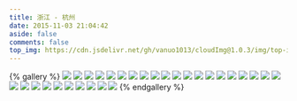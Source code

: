 ```yaml
---
title: 浙江 - 杭州
date: 2015-11-03 21:04:42
aside: false
comments: false
top_img: https://cdn.jsdelivr.net/gh/vanuo1013/cloudImg@1.0.3/img/top-img-05.jpg
---
```


{% gallery %}
![](https://cdn.jsdelivr.net/gh/vanuo1013/cloudImg/img/travel/IMG_3751.jpg)
![](https://cdn.jsdelivr.net/gh/vanuo1013/cloudImg/img/travel/IMG_3759.jpg)
![](https://cdn.jsdelivr.net/gh/vanuo1013/cloudImg/img/travel/IMG_3794.jpg)
![](https://cdn.jsdelivr.net/gh/vanuo1013/cloudImg/img/travel/IMG_3827.jpg)
![](https://cdn.jsdelivr.net/gh/vanuo1013/cloudImg/img/travel/IMG_3839.jpg)
![](https://cdn.jsdelivr.net/gh/vanuo1013/cloudImg/img/travel/IMG_3844.jpg)
![](https://cdn.jsdelivr.net/gh/vanuo1013/cloudImg/img/travel/IMG_3845.jpg)
![](https://cdn.jsdelivr.net/gh/vanuo1013/cloudImg/img/travel/IMG_3873.jpg)
![](https://cdn.jsdelivr.net/gh/vanuo1013/cloudImg/img/travel/IMG_3877.jpg)
![](https://cdn.jsdelivr.net/gh/vanuo1013/cloudImg/img/travel/IMG_3882.jpg)
![](https://cdn.jsdelivr.net/gh/vanuo1013/cloudImg/img/travel/IMG_3888.jpg)
![](https://cdn.jsdelivr.net/gh/vanuo1013/cloudImg/img/travel/IMG_3919.jpg)
![](https://cdn.jsdelivr.net/gh/vanuo1013/cloudImg/img/travel/IMG_3930.jpg)
![](https://cdn.jsdelivr.net/gh/vanuo1013/cloudImg/img/travel/IMG_3931.jpg)
![](https://cdn.jsdelivr.net/gh/vanuo1013/cloudImg/img/travel/IMG_3944.jpg)
![](https://cdn.jsdelivr.net/gh/vanuo1013/cloudImg/img/travel/IMG_3956.jpg)
![](https://cdn.jsdelivr.net/gh/vanuo1013/cloudImg/img/travel/IMG_3960.jpg)
![](https://cdn.jsdelivr.net/gh/vanuo1013/cloudImg/img/travel/IMG_3964.jpg)
![](https://cdn.jsdelivr.net/gh/vanuo1013/cloudImg/img/travel/IMG_3982.jpg)
![](https://cdn.jsdelivr.net/gh/vanuo1013/cloudImg/img/travel/IMG_3997.jpg)
![](https://cdn.jsdelivr.net/gh/vanuo1013/cloudImg/img/travel/IMG_4014.jpg)
![](https://cdn.jsdelivr.net/gh/vanuo1013/cloudImg/img/travel/IMG_4031.jpg)
![](https://cdn.jsdelivr.net/gh/vanuo1013/cloudImg/img/travel/IMG_4062.jpg)
![](https://cdn.jsdelivr.net/gh/vanuo1013/cloudImg/img/travel/IMG_4065.jpg)
![](https://cdn.jsdelivr.net/gh/vanuo1013/cloudImg/img/travel/IMG_4093.jpg)
![](https://cdn.jsdelivr.net/gh/vanuo1013/cloudImg/img/travel/IMG_4097.jpg)
![](https://cdn.jsdelivr.net/gh/vanuo1013/cloudImg/img/travel/IMG_4100.jpg)
![](https://cdn.jsdelivr.net/gh/vanuo1013/cloudImg/img/travel/IMG_4101.jpg)
![](https://cdn.jsdelivr.net/gh/vanuo1013/cloudImg/img/travel/IMG_4114.jpg)
![](https://cdn.jsdelivr.net/gh/vanuo1013/cloudImg/img/travel/IMG_4120.jpg)
{% endgallery %}